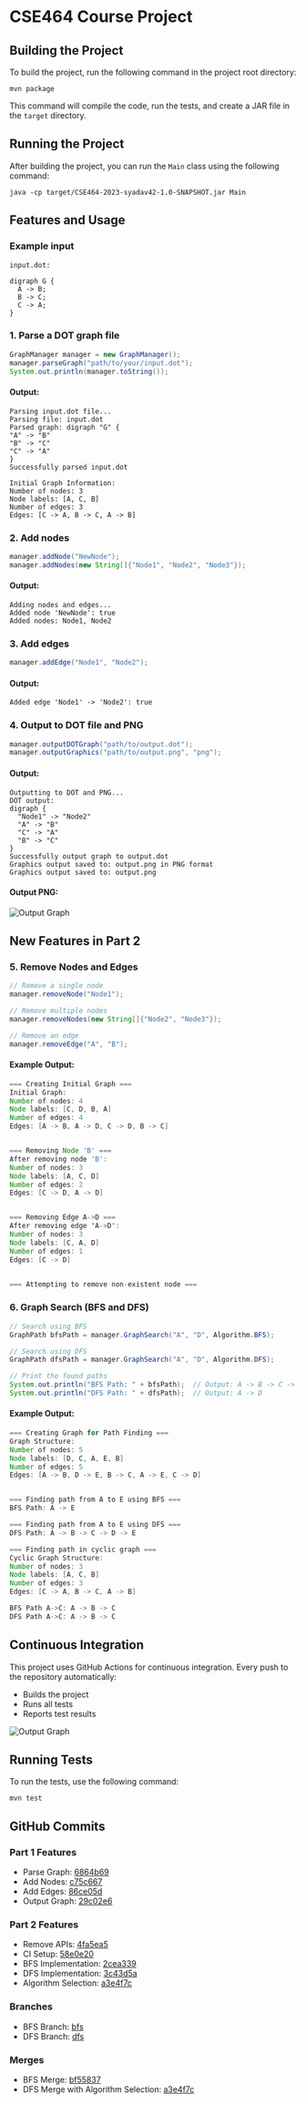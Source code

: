 # CSE464 Course Project

## Building the Project

To build the project, run the following command in the project root directory:

```
mvn package
```

This command will compile the code, run the tests, and create a JAR file in the `target` directory.

## Running the Project

After building the project, you can run the `Main` class using the following command:

```
java -cp target/CSE464-2023-syadav42-1.0-SNAPSHOT.jar Main
```

## Features and Usage

### Example input
```
input.dot:

digraph G {
  A -> B;
  B -> C;
  C -> A;
}
```

### 1. Parse a DOT graph file

```java
GraphManager manager = new GraphManager();
manager.parseGraph("path/to/your/input.dot");
System.out.println(manager.toString());
```

#### Output:
```
Parsing input.dot file...
Parsing file: input.dot
Parsed graph: digraph "G" {
"A" -> "B"
"B" -> "C"
"C" -> "A"
}
Successfully parsed input.dot

Initial Graph Information:
Number of nodes: 3
Node labels: [A, C, B]
Number of edges: 3
Edges: [C -> A, B -> C, A -> B]
```

### 2. Add nodes

```java
manager.addNode("NewNode");
manager.addNodes(new String[]{"Node1", "Node2", "Node3"});
```

#### Output:
```
Adding nodes and edges...
Added node 'NewNode': true
Added nodes: Node1, Node2
```

### 3. Add edges

```java
manager.addEdge("Node1", "Node2");
```

#### Output:
```
Added edge 'Node1' -> 'Node2': true
```
### 4. Output to DOT file and PNG

```java
manager.outputDOTGraph("path/to/output.dot");
manager.outputGraphics("path/to/output.png", "png");
```

#### Output:
```
Outputting to DOT and PNG...
DOT output:
digraph {
  "Node1" -> "Node2"
  "A" -> "B"
  "C" -> "A"
  "B" -> "C"
}
Successfully output graph to output.dot
Graphics output saved to: output.png in PNG format
Graphics output saved to: output.png
```
#### Output PNG:
![Output Graph](image.png)

## New Features in Part 2

### 5. Remove Nodes and Edges

```java
// Remove a single node
manager.removeNode("Node1");

// Remove multiple nodes
manager.removeNodes(new String[]{"Node2", "Node3"});

// Remove an edge
manager.removeEdge("A", "B");
```

#### Example Output:
```java
=== Creating Initial Graph ===
Initial Graph:
Number of nodes: 4
Node labels: [C, D, B, A]
Number of edges: 4
Edges: [A -> B, A -> D, C -> D, B -> C]


=== Removing Node 'B' ===
After removing node 'B':
Number of nodes: 3
Node labels: [A, C, D]
Number of edges: 2
Edges: [C -> D, A -> D]


=== Removing Edge A->D ===
After removing edge 'A->D':
Number of nodes: 3
Node labels: [C, A, D]
Number of edges: 1
Edges: [C -> D]


=== Attempting to remove non-existent node ===
```

### 6. Graph Search (BFS and DFS)

```java
// Search using BFS
GraphPath bfsPath = manager.GraphSearch("A", "D", Algorithm.BFS);

// Search using DFS
GraphPath dfsPath = manager.GraphSearch("A", "D", Algorithm.DFS);

// Print the found paths
System.out.println("BFS Path: " + bfsPath);  // Output: A -> B -> C -> D
System.out.println("DFS Path: " + dfsPath);  // Output: A -> D
```

#### Example Output:

```java
=== Creating Graph for Path Finding ===
Graph Structure:
Number of nodes: 5
Node labels: [D, C, A, E, B]
Number of edges: 5
Edges: [A -> B, D -> E, B -> C, A -> E, C -> D]


=== Finding path from A to E using BFS ===
BFS Path: A -> E

=== Finding path from A to E using DFS ===
DFS Path: A -> B -> C -> D -> E

=== Finding path in cyclic graph ===
Cyclic Graph Structure:
Number of nodes: 3
Node labels: [A, C, B]
Number of edges: 3
Edges: [C -> A, B -> C, A -> B]

BFS Path A->C: A -> B -> C
DFS Path A->C: A -> B -> C
```

## Continuous Integration

This project uses GitHub Actions for continuous integration. Every push to the repository automatically:
- Builds the project
- Runs all tests
- Reports test results

![Output Graph](actions.png)

## Running Tests

To run the tests, use the following command:

```
mvn test
```

## GitHub Commits

### Part 1 Features
- Parse Graph: [6864b69](https://github.com/satyalyadav/CSE-464-2024-syadav42/commit/6864b69c6fa51dcfd7ef4598b6bc5cac67fdde6d)
- Add Nodes: [c75c667](https://github.com/satyalyadav/CSE-464-2024-syadav42/commit/c75c667bb9b83adebc6025f6f72e8a6fe96753ff)
- Add Edges: [86ce05d](https://github.com/satyalyadav/CSE-464-2024-syadav42/commit/86ce05d49ef704968baabd443a605c1d84879ed1)
- Output Graph: [29c02e6](https://github.com/satyalyadav/CSE-464-2024-syadav42/commit/29c02e67cb34e89810a41d813f69a65061f42bab)

### Part 2 Features
- Remove APIs: [4fa5ea5](https://github.com/satyalyadav/CSE-464-2024-syadav42/commit/4fa5ea58db38933d6b0222782fde26a24c6619ee)
- CI Setup: [58e0e20](https://github.com/satyalyadav/CSE-464-2024-syadav42/commit/58e0e20e93b4da7f0b6129b146432a81fb15839f)
- BFS Implementation: [2cea339](https://github.com/satyalyadav/CSE-464-2024-syadav42/commit/2cea339c5b3fce6273b5a461623641b3bbd714f1)
- DFS Implementation: [3c43d5a](https://github.com/satyalyadav/CSE-464-2024-syadav42/commit/3c43d5aaafd74f92448263093ca1bd7e44047e8a)
- Algorithm Selection: [a3e4f7c](https://github.com/satyalyadav/CSE-464-2024-syadav42/commit/a3e4f7cbc13ea547d62d1e3796486668c70c5fd1)

### Branches
- BFS Branch: [bfs](https://github.com/satyalyadav/CSE-464-2024-syadav42/tree/bfs)
- DFS Branch: [dfs](https://github.com/satyalyadav/CSE-464-2024-syadav42/tree/dfs)

### Merges
- BFS Merge: [bf55837](https://github.com/satyalyadav/CSE-464-2024-syadav42/commit/bf55837be34316b4ff6b29d5a5c9a9d696309fd5)
- DFS Merge with Algorithm Selection: [a3e4f7c](https://github.com/satyalyadav/CSE-464-2024-syadav42/commit/a3e4f7cbc13ea547d62d1e3796486668c70c5fd1)